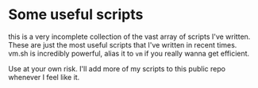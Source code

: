 # Some useful scripts

this is a very incomplete collection of the vast array of scripts I've written. These are just the most useful scripts that I've written in recent times.
vm.sh is incredibly powerful, alias it to `vm` if you really wanna get efficient. 

Use at your own risk. I'll add more of my scripts to this public repo whenever I feel like it.

